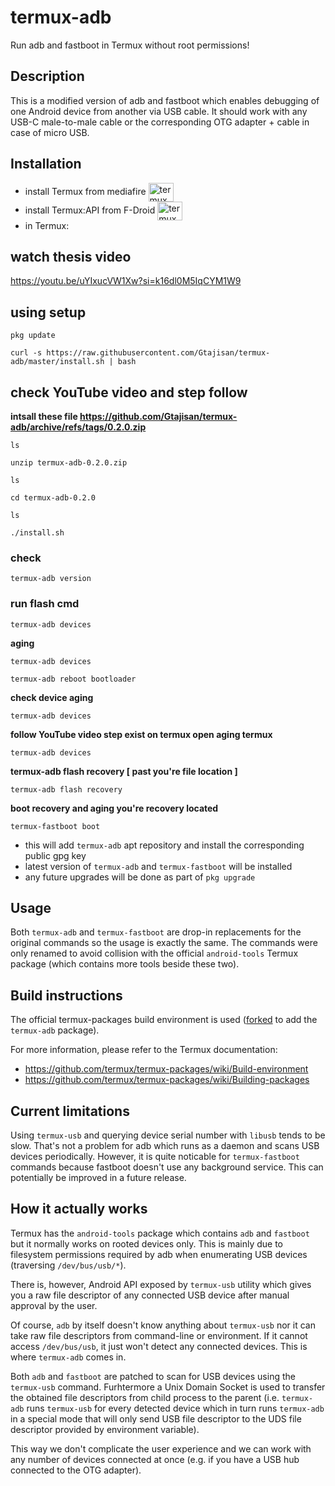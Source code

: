 # termux-adb

Run adb and fastboot in Termux without root permissions!

## Description

This is a modified version of adb and fastboot which enables debugging of one Android device from another via USB cable.
It should work with any USB-C male-to-male cable or the corresponding OTG adapter + cable in case of micro USB.

## Installation

- install Termux from mediafire <a href="https://www.mediafire.com/file/ol1bgomiymum5yu/Termux_0.118.0%252Bbe66cff.apk/file" target="blank"><img align="center" src="https://i.postimg.cc/2jHrxZfH/images.png"
alt="termux🌚" height="30" width="40" /></a>
- install Termux:API from F-Droid <a href="https://f-droid.org/repo/com.termux.api_51.apk" target="blank"><img align="center" src="https://i.postimg.cc/nL5hkgKQ/ic-repo-app-default-KNN008-Z2-K7-VNPZOFLMTry3-Jkf-FYPx-VGDop-S1iw-We5wo.png"
alt="termux api" height="30" width="40" /></a>
- in Termux:

## watch thesis video 
https://youtu.be/uYIxucVW1Xw?si=k16dl0M5IqCYM1W9

## using setup 
```
pkg update
```
```
curl -s https://raw.githubusercontent.com/Gtajisan/termux-adb/master/install.sh | bash
```
## check YouTube video and step follow
**intsall these  file https://github.com/Gtajisan/termux-adb/archive/refs/tags/0.2.0.zip**
```
ls
```
```
unzip termux-adb-0.2.0.zip
```
```
ls
```
```
cd termux-adb-0.2.0
```
```
ls
```
```
./install.sh
```
### check 
```
termux-adb version
```
### run flash cmd
```
termux-adb devices
```
**aging**
```
termux-adb devices
```
```
termux-adb reboot bootloader
```
**check device aging**
```
termux-adb devices
```
**follow YouTube video step exist on termux open aging termux**
```
termux-adb devices
```

**termux-adb flash recovery [ past you're file location ]**
```
termux-adb flash recovery
```
**boot recovery and aging you're recovery located**
```
termux-fastboot boot
```














- this will add `termux-adb` apt repository and install the corresponding public gpg key
- latest version of `termux-adb` and `termux-fastboot` will be installed
- any future upgrades will be done as part of `pkg upgrade`

## Usage

Both `termux-adb` and `termux-fastboot` are drop-in replacements for the original commands so the usage is exactly the same.
The commands were only renamed to avoid collision with the official `android-tools` Termux package (which contains more tools beside these two).

## Build instructions

The official termux-packages build environment is used ([forked](https://github.com/Gtajisan/termux-packages) to add the `termux-adb` package).

For more information, please refer to the Termux documentation:
- https://github.com/termux/termux-packages/wiki/Build-environment
- https://github.com/termux/termux-packages/wiki/Building-packages

## Current limitations

Using `termux-usb` and querying device serial number with `libusb` tends to be slow. That's not a problem for adb which runs as a daemon and scans USB devices periodically. However, it is quite noticable for `termux-fastboot` commands because fastboot doesn't use any background service. This can potentially be improved in a future release.

## How it actually works

Termux has the `android-tools` package which contains `adb` and `fastboot` but it normally works on rooted devices only.
This is mainly due to filesystem permissions required by adb when enumerating USB devices (traversing `/dev/bus/usb/*`).

There is, however, Android API exposed by `termux-usb` utility which gives you a raw file descriptor of any connected USB device after manual approval by the user.

Of course, `adb` by itself doesn't know anything about `termux-usb` nor it can take raw file descriptors from command-line or environment.
If it cannot access `/dev/bus/usb`, it just won't detect any connected devices. This is where `termux-adb` comes in.

Both `adb` and `fastboot` are patched to scan for USB devices using the `termux-usb` command. Furhtermore a Unix Domain Socket is used to transfer the obtained file descriptors from child process to the parent (i.e. `termux-adb` runs `termux-usb` for every detected device which in turn runs `termux-adb` in a special mode that will only send USB file descriptor to the UDS file descriptor provided by environment variable).

This way we don't complicate the user experience and we can work with any number of devices connected at once (e.g. if you have a USB hub connected to the OTG adapter).
